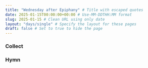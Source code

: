 ```yaml
---
title: "Wednesday after Epiphany" # Title with escaped quotes
date: 2025-01-15T00:00:00+00:00 # Use-MM-DDTHH:MM format
slug: 2025-01-15 # Clean URL using only date
layout: "days/single" # Specify the layout for these pages
draft: false # Set to true to hide the page
---
```


### Collect


### Hymn